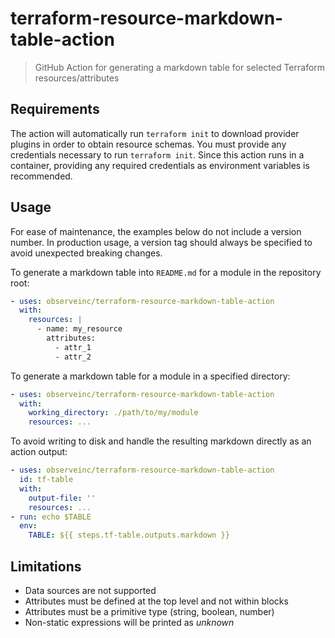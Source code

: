 # terraform-resource-markdown-table-action

> GitHub Action for generating a markdown table for selected Terraform resources/attributes

## Requirements

The action will automatically run `terraform init` to download provider plugins in order to obtain resource schemas. You must provide any credentials necessary to run `terraform init`. Since this action runs in a container, providing any required credentials as environment variables is recommended.

## Usage

For ease of maintenance, the examples below do not include a version number. In production usage, a version tag should always be specified to avoid unexpected breaking changes.

To generate a markdown table into `README.md` for a module in the repository root:

```yaml
- uses: observeinc/terraform-resource-markdown-table-action
  with:
    resources: |
      - name: my_resource
        attributes:
          - attr_1
          - attr_2
```

To generate a markdown table for a module in a specified directory:

```yaml
- uses: observeinc/terraform-resource-markdown-table-action
  with:
    working_directory: ./path/to/my/module
    resources: ...
```

To avoid writing to disk and handle the resulting markdown directly as an action output:

```yaml
- uses: observeinc/terraform-resource-markdown-table-action
  id: tf-table
  with:
    output-file: ''
    resources: ...
- run: echo $TABLE
  env:
    TABLE: ${{ steps.tf-table.outputs.markdown }}
```

## Limitations

* Data sources are not supported
* Attributes must be defined at the top level and not within blocks
* Attributes must be a primitive type (string, boolean, number)
* Non-static expressions will be printed as _unknown_
